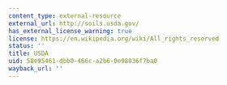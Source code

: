 ```yaml
---
content_type: external-resource
external_url: http://soils.usda.gov/
has_external_license_warning: true
license: https://en.wikipedia.org/wiki/All_rights_reserved
status: ''
title: USDA
uid: 58e95461-dbb0-466c-a2b6-0e98036f7ba0
wayback_url: ''
---
```

